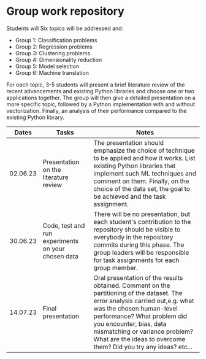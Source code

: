 # Group work repository

Students will Six topics will be addressed and: 
- Group 1: Classification problems
- Group 2: Regression problems
- Group 3: Clustering problems
- Group 4: Dimensionality reduction
- Group 5: Model selection
- Group 6: Machine translation 

For each topic, 3-5 students will present a brief literature review of the recent advancements and existing Python libraries and choose one or two applications together. The group will then give a detailed presentation on a more specific topic, followed by a Python implementation with and without vectorization. Finally, an analysis of their performance compared to the existing Python library. 

| Dates     | Tasks                                  | Notes                         |
|-----------------|-----------|----------|
| 02.06.23  | Presentation on the literature review | The presentation should emphasize the choice of technique to be applied and how it works. List existing Python libraries that implement such ML techniques and comment on them. Finally, on the choice of the data set, the goal to be achieved and the task assignment.|
| 30.06.23  | Code, test and run experiments on your chosen data         | There will be no presentation, but each student's contribution to the repository should be visible to everybody in the repository commits during this phase. The group leaders will be responsible for task assignments for each group member.|
| 14.07.23  | Final presentation        | Oral presentation of the results obtained. Comment on the partitioning of the dataset. The error analysis carried out,e.g. what was the chosen human-level performance? What problem did you encounter, bias, data mismatching or variance problem? What are the ideas to overcome them? Did you try any ideas? etc...|

